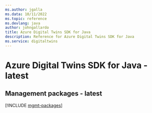 ```yaml
---
ms.author: jgalla
ms.data: 10/11/2022
ms.topic: reference
ms.devlang: java
author: johngallardo
title: Azure Digital Twins SDK for Java
description: Reference for Azure Digital Twins SDK for Java
ms.service: digitaltwins
---
```

# Azure Digital Twins SDK for Java - latest

## Management packages - latest
[!INCLUDE [mgmt-packages](digital-twins-mgmt-index.md)]